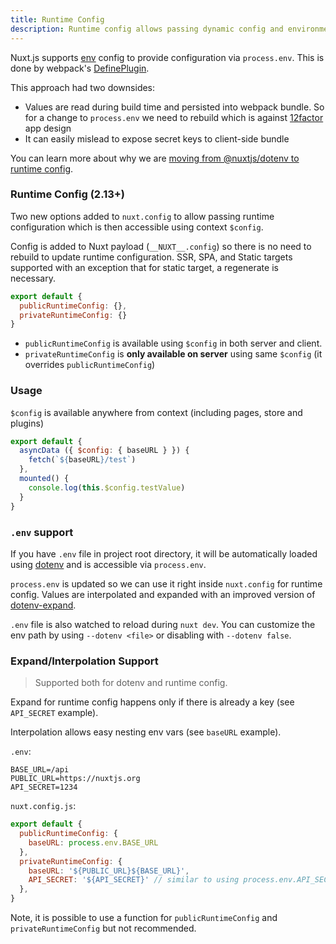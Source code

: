 ```yaml
---
title: Runtime Config
description: Runtime config allows passing dynamic config and environment variables to the nuxt context
---
```


Nuxt.js supports [env](/api/configuration-env) config to provide configuration via `process.env`. This is done by webpack's [DefinePlugin](https://webpack.js.org/plugins/define-plugin/).

This approach had two downsides:
- Values are read during build time and persisted into webpack bundle. So for a change to `process.env` we need to rebuild which is against [12factor](https://12factor.net/) app design
- It can easily mislead to expose secret keys to client-side bundle

You can learn more about why we are [moving from @nuxtjs/dotenv to runtime config](/blog/moving-from-nuxtjs-dotenv-to-runtime-config.md).

### Runtime Config (2.13+)

Two new options added to `nuxt.config` to allow passing runtime configuration which is then accessible using context `$config`.

Config is added to Nuxt payload (`__NUXT__.config`) so there is no need to rebuild to update runtime configuration. SSR, SPA, and Static targets supported with an exception that for static target, a regenerate is necessary.

```js
export default {
  publicRuntimeConfig: {},
  privateRuntimeConfig: {}
}
```

- `publicRuntimeConfig` is available using `$config` in both server and client.
- `privateRuntimeConfig` is **only available on server** using same `$config` (it overrides `publicRuntimeConfig`)

###  Usage

`$config` is available anywhere from context (including pages, store and plugins)

```js
export default {
  asyncData ({ $config: { baseURL } }) {
    fetch(`${baseURL}/test`)
  },
  mounted() {
    console.log(this.$config.testValue)
  }
}
```

### `.env` support

If you have `.env` file in project root directory, it will be automatically loaded using [dotenv](https://github.com/motdotla/dotenv) and is accessible via `process.env`.

`process.env` is updated so we can use it right inside `nuxt.config` for runtime config. Values are interpolated and expanded with an improved version of [dotenv-expand](https://github.com/motdotla/dotenv-expand).

`.env` file is also watched to reload during `nuxt dev`. You can customize the env path by using `--dotenv <file>` or disabling with `--dotenv false`.

### Expand/Interpolation Support

> Supported both for dotenv and runtime config.

Expand for runtime config happens only if there is already a key (see `API_SECRET` example).

Interpolation allows easy nesting env vars (see `baseURL` example).

`.env`:

```config
BASE_URL=/api
PUBLIC_URL=https://nuxtjs.org
API_SECRET=1234
```

`nuxt.config.js`:

```js
export default {
  publicRuntimeConfig: {
    baseURL: process.env.BASE_URL
  },
  privateRuntimeConfig: {
    baseURL: '${PUBLIC_URL}${BASE_URL}',
    API_SECRET: '${API_SECRET}' // similar to using process.env.API_SECRET
  },
}
```

Note, it is possible to use a function for `publicRuntimeConfig` and `privateRuntimeConfig` but not recommended.
